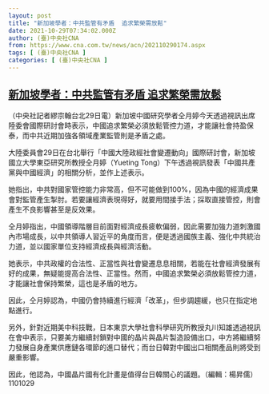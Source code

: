```yaml
---
layout: post
title: "新加坡學者：中共監管有矛盾  追求繁榮需放鬆"
date: 2021-10-29T07:34:02.000Z
author: (臺)中央社CNA
from: https://www.cna.com.tw/news/acn/202110290174.aspx
tags: [ (臺)中央社CNA ]
categories: [ (臺)中央社CNA ]
---
```

<!--1635492842000-->
[新加坡學者：中共監管有矛盾  追求繁榮需放鬆](https://www.cna.com.tw/news/acn/202110290174.aspx)
------

<div>
<div></div><div><p>（中央社記者繆宗翰台北29日電）新加坡中國研究學者仝月婷今天透過視訊出席陸委會國際研討會時表示，中國追求繁榮必須放鬆管控力道，才能讓社會持盈保泰，而中共近期加強各領域產業監管則是矛盾之處。</p><p>大陸委員會29日在台北舉行「中國大陸政經社會變遷動向」國際研討會，新加坡國立大學東亞研究所教授仝月婷（Yueting Tong）下午透過視訊發表「中國共產黨與中國經濟」的相關分析，並作上述表示。</p><p>她指出，中共對國家管控能力非常高，但不可能做到100%，因為中國的經濟成果會對監管產生掣肘。若要讓經濟表現得好，就要用間接手法；採取直接管控，則會產生不良影響甚至是反效果。</p><p>仝月婷指出，中國領導階層目前面對經濟成長疲軟偏弱，因此需要加強力道刺激國內市場成長，以中共領導人習近平的角度而言，便是透過國族主義、強化中共統治力道，並以國家單位支持經濟成長與經濟活動。</p><p>她表示，中共政權的合法性、正當性與社會變遷息息相關，若能在社會經濟發展有好的成果，無疑能提高合法性、正當性。然而，中國追求繁榮必須放鬆管控力道，才能讓社會保持繁榮，這也是矛盾的地方。</p><p>因此，仝月婷認為，中國仍會持續進行經濟「改革」，但步調趨緩，也只在指定地點進行。</p><p>另外，針對近期美中科技戰，日本東京大學社會科學研究所教授丸川知雄透過視訊在會中表示，只要美方繼續封鎖對中國的晶片與晶片製造設備出口，中方將繼續努力發展自身產業供應鏈各環節的進口替代；而台日韓對中國出口相關產品則將受到嚴重影響。</p><p>因此，他認為，中國晶片國有化計畫是值得台日韓關心的議題。（編輯：楊昇儒）1101029</p></div>
</div>
